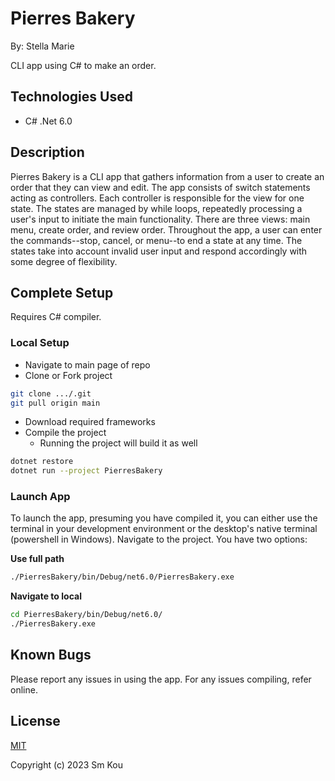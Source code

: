 # Pierres Bakery

By: Stella Marie

CLI app using C# to make an order.

## **Technologies Used**

- C# .Net 6.0

## **Description**

Pierres Bakery is a CLI app that gathers information from a user to create an order that they can view and edit. The app consists of switch statements acting as controllers. Each controller is responsible for the view for one state. The states are managed by while loops, repeatedly processing a user's input to initiate the main functionality. There are three views: main menu, create order, and review order. Throughout the app, a user can enter the commands--stop, cancel, or menu--to end a state at any time. The states take into account invalid user input and respond accordingly with some degree of flexibility.

## **Complete Setup**

Requires C# compiler.

### **Local Setup**

- Navigate to main page of repo
- Clone or Fork project

```bash
git clone .../.git
git pull origin main
```

- Download required frameworks
- Compile the project
  - Running the project will build it as well

```bash
dotnet restore
dotnet run --project PierresBakery
```

### **Launch App**

To launch the app, presuming you have compiled it, you can either use the terminal in your development environment or the desktop's native terminal (powershell in Windows). Navigate to the project. You have two options:

**Use full path**

```bash
./PierresBakery/bin/Debug/net6.0/PierresBakery.exe
```

**Navigate to local**

```bash
cd PierresBakery/bin/Debug/net6.0/
./PierresBakery.exe
```

## **Known Bugs**

Please report any issues in using the app. For any issues compiling, refer online. 

## **License**

[MIT](https://choosealicense.com/licenses/mit/)

Copyright (c) 2023 Sm Kou
